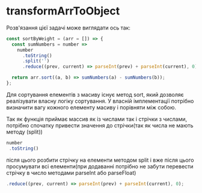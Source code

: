 # transformArrToObject

Розв'язання цієї задачі може виглядати ось так:

```js
const sortByWeight = (arr = []) => {
  const sumNumbers = number =>
    number
      .toString()
      .split('')
      .reduce((prev, current) => parseInt(prev) + parseInt(current), 0);

  return arr.sort((a, b) => sumNumbers(a) - sumNumbers(b));
};
```

Для сортування елементів з масиву існує метод sort, який дозволяє реалізувати власну логіку сортування. У власній імплементації потрібно визначити вагу кожного елементу масиву і порівняти між собою.

Так як функція приймає массив як із числами так і стрічки з числами, потрібно спочатку привести значення до стрічки(так як числа не мають методу (split))

```js
number
 .toString()
```
після цього розбити стрічку на елементи методом split і вже після цього просумувати всі елементи(при додаванні потрібно не забути перевести стрічку в число методами parseInt або parseFloat)
```js
.reduce((prev, current) => parseInt(prev) + parseInt(current), 0);
```